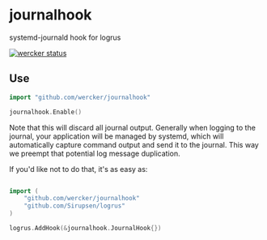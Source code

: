 # journalhook

systemd-journald hook for logrus

[![wercker status](https://app.wercker.com/status/22d05fb9c9b3442e90aed3ec814e4469/m "wercker status")](https://app.wercker.com/project/bykey/22d05fb9c9b3442e90aed3ec814e4469)

## Use

```go
import "github.com/wercker/journalhook"

journalhook.Enable()
```

Note that this will discard all journal output. Generally when logging to the
journal, your application will be managed by systemd, which will automatically
capture command output and send it to the journal. This way we preempt that
potential log message duplication.

If you'd like not to do that, it's as easy as:

```go

import (
    "github.com/wercker/journalhook"
    "github.com/Sirupsen/logrus"
)

logrus.AddHook(&journalhook.JournalHook{})
```
